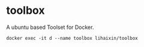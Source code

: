 # toolbox

A ubuntu based Toolset for Docker.

    docker exec -it d --name toolbox lihaixin/toolbox
